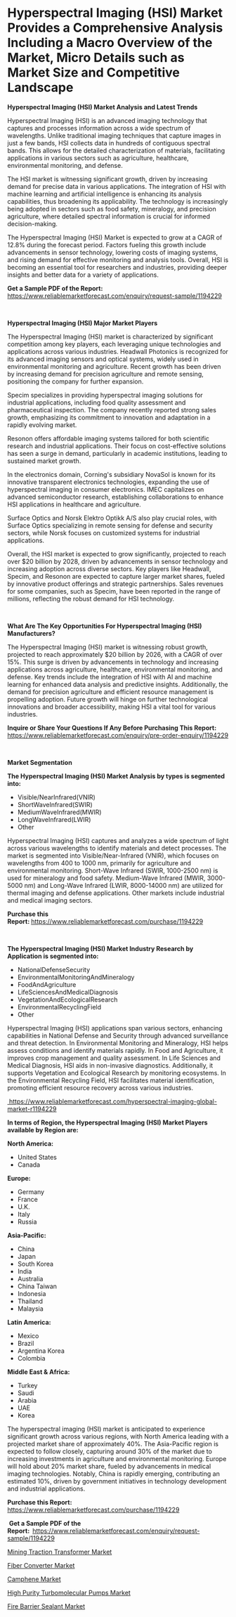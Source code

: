 <p><h1>Hyperspectral Imaging (HSI) Market Provides a Comprehensive Analysis Including a Macro Overview of the Market, Micro Details such as Market Size and Competitive Landscape</h1></p><p><strong>Hyperspectral Imaging (HSI) Market Analysis and Latest Trends</strong></p>
<p><p>Hyperspectral Imaging (HSI) is an advanced imaging technology that captures and processes information across a wide spectrum of wavelengths. Unlike traditional imaging techniques that capture images in just a few bands, HSI collects data in hundreds of contiguous spectral bands. This allows for the detailed characterization of materials, facilitating applications in various sectors such as agriculture, healthcare, environmental monitoring, and defense.</p><p>The HSI market is witnessing significant growth, driven by increasing demand for precise data in various applications. The integration of HSI with machine learning and artificial intelligence is enhancing its analysis capabilities, thus broadening its applicability. The technology is increasingly being adopted in sectors such as food safety, mineralogy, and precision agriculture, where detailed spectral information is crucial for informed decision-making.</p><p>The Hyperspectral Imaging (HSI) Market is expected to grow at a CAGR of 12.8% during the forecast period. Factors fueling this growth include advancements in sensor technology, lowering costs of imaging systems, and rising demand for effective monitoring and analysis tools. Overall, HSI is becoming an essential tool for researchers and industries, providing deeper insights and better data for a variety of applications.</p></p>
<p><strong>Get a Sample PDF of the Report:&nbsp;</strong> <a href="https://www.reliablemarketforecast.com/enquiry/request-sample/1194229?utm_campaign=1167&utm_medium=2&utm_source=Github&utm_content=ia&utm_term=06122024&utm_id=hyperspectral-imaging-hsi">https://www.reliablemarketforecast.com/enquiry/request-sample/1194229</a></p>
<p>&nbsp;</p>
<p><strong>Hyperspectral Imaging (HSI) Major Market Players</strong></p>
<p><p>The Hyperspectral Imaging (HSI) market is characterized by significant competition among key players, each leveraging unique technologies and applications across various industries. Headwall Photonics is recognized for its advanced imaging sensors and optical systems, widely used in environmental monitoring and agriculture. Recent growth has been driven by increasing demand for precision agriculture and remote sensing, positioning the company for further expansion.</p><p>Specim specializes in providing hyperspectral imaging solutions for industrial applications, including food quality assessment and pharmaceutical inspection. The company recently reported strong sales growth, emphasizing its commitment to innovation and adaptation in a rapidly evolving market. </p><p>Resonon offers affordable imaging systems tailored for both scientific research and industrial applications. Their focus on cost-effective solutions has seen a surge in demand, particularly in academic institutions, leading to sustained market growth. </p><p>In the electronics domain, Corning's subsidiary NovaSol is known for its innovative transparent electronics technologies, expanding the use of hyperspectral imaging in consumer electronics. IMEC capitalizes on advanced semiconductor research, establishing collaborations to enhance HSI applications in healthcare and agriculture.</p><p>Surface Optics and Norsk Elektro Optikk A/S also play crucial roles, with Surface Optics specializing in remote sensing for defense and security sectors, while Norsk focuses on customized systems for industrial applications.</p><p>Overall, the HSI market is expected to grow significantly, projected to reach over $20 billion by 2028, driven by advancements in sensor technology and increasing adoption across diverse sectors. Key players like Headwall, Specim, and Resonon are expected to capture larger market shares, fueled by innovative product offerings and strategic partnerships. Sales revenues for some companies, such as Specim, have been reported in the range of millions, reflecting the robust demand for HSI technology.</p></p>
<p>&nbsp;</p>
<p><strong>What Are The Key Opportunities For Hyperspectral Imaging (HSI) Manufacturers?</strong></p>
<p><p>The Hyperspectral Imaging (HSI) market is witnessing robust growth, projected to reach approximately $20 billion by 2026, with a CAGR of over 15%. This surge is driven by advancements in technology and increasing applications across agriculture, healthcare, environmental monitoring, and defense. Key trends include the integration of HSI with AI and machine learning for enhanced data analysis and predictive insights. Additionally, the demand for precision agriculture and efficient resource management is propelling adoption. Future growth will hinge on further technological innovations and broader accessibility, making HSI a vital tool for various industries.</p></p>
<p><strong>Inquire or Share Your Questions If Any Before Purchasing This Report:</strong> <a href="https://www.reliablemarketforecast.com/enquiry/pre-order-enquiry/1194229?utm_campaign=1167&utm_medium=2&utm_source=Github&utm_content=ia&utm_term=06122024&utm_id=hyperspectral-imaging-hsi">https://www.reliablemarketforecast.com/enquiry/pre-order-enquiry/1194229</a></p>
<p>&nbsp;</p>
<p><strong>Market Segmentation</strong></p>
<p><strong>The Hyperspectral Imaging (HSI) Market Analysis by types is segmented into:</strong></p>
<p><ul><li>Visible/NearInfrared(VNIR)</li><li>ShortWaveInfrared(SWIR)</li><li>MediumWaveInfrared(MWIR)</li><li>LongWaveInfrared(LWIR)</li><li>Other</li></ul></p>
<p><p>Hyperspectral Imaging (HSI) captures and analyzes a wide spectrum of light across various wavelengths to identify materials and detect processes. The market is segmented into Visible/Near-Infrared (VNIR), which focuses on wavelengths from 400 to 1000 nm, primarily for agriculture and environmental monitoring. Short-Wave Infrared (SWIR, 1000-2500 nm) is used for mineralogy and food safety. Medium-Wave Infrared (MWIR, 3000-5000 nm) and Long-Wave Infrared (LWIR, 8000-14000 nm) are utilized for thermal imaging and defense applications. Other markets include industrial and medical imaging sectors.</p></p>
<p><strong>Purchase this Report:&nbsp;</strong><a href="https://www.reliablemarketforecast.com/purchase/1194229?utm_campaign=1167&utm_medium=2&utm_source=Github&utm_content=ia&utm_term=06122024&utm_id=hyperspectral-imaging-hsi">https://www.reliablemarketforecast.com/purchase/1194229</a></p>
<p>&nbsp;</p>
<p><strong>The Hyperspectral Imaging (HSI) Market Industry Research by Application is segmented into:</strong></p>
<p><ul><li>NationalDefenseSecurity</li><li>EnvironmentalMonitoringAndMineralogy</li><li>FoodAndAgriculture</li><li>LifeSciencesAndMedicalDiagnosis</li><li>VegetationAndEcologicalResearch</li><li>EnvironmentalRecyclingField</li><li>Other</li></ul></p>
<p><p>Hyperspectral Imaging (HSI) applications span various sectors, enhancing capabilities in National Defense and Security through advanced surveillance and threat detection. In Environmental Monitoring and Mineralogy, HSI helps assess conditions and identify materials rapidly. In Food and Agriculture, it improves crop management and quality assessment. In Life Sciences and Medical Diagnosis, HSI aids in non-invasive diagnostics. Additionally, it supports Vegetation and Ecological Research by monitoring ecosystems. In the Environmental Recycling Field, HSI facilitates material identification, promoting efficient resource recovery across various industries.</p></p>
<p><a href="https://www.reliablemarketforecast.com/hyperspectral-imaging-global-market-r1194229?utm_campaign=1167&utm_medium=2&utm_source=Github&utm_content=ia&utm_term=06122024&utm_id=hyperspectral-imaging-hsi">&nbsp;https://www.reliablemarketforecast.com/hyperspectral-imaging-global-market-r1194229</a></p>
<p><strong>In terms of Region, the Hyperspectral Imaging (HSI) Market Players available by Region are:</strong></p>
<p>
    <p> <strong> North America: </strong>
        <ul>
            <li>United States</li>
            <li>Canada</li>
        </ul>
        </p> 
    <p> <strong> Europe: </strong>
        <ul>
            <li>Germany</li>
            <li>France</li>
            <li>U.K.</li>
            <li>Italy</li>
            <li>Russia</li>
        </ul>
        </p> 
    <p> <strong> Asia-Pacific: </strong>
        <ul>
            <li>China</li>
            <li>Japan</li>
            <li>South Korea</li>
            <li>India</li>
            <li>Australia</li>
            <li>China Taiwan</li>
            <li>Indonesia</li>
            <li>Thailand</li>
            <li>Malaysia</li>
        </ul>
        </p> 
    <p> <strong> Latin America: </strong>
        <ul>
            <li>Mexico</li>
            <li>Brazil</li>
            <li>Argentina Korea</li>
            <li>Colombia</li>
        </ul>
        </p> 
    <p> <strong> Middle East & Africa: </strong>
        <ul>
            <li>Turkey</li>
            <li>Saudi</li>
            <li>Arabia</li>
            <li>UAE</li>
            <li>Korea</li>
        </ul>
    </p>
    </p>
<p><p>The hyperspectral imaging (HSI) market is anticipated to experience significant growth across various regions, with North America leading with a projected market share of approximately 40%. The Asia-Pacific region is expected to follow closely, capturing around 30% of the market due to increasing investments in agriculture and environmental monitoring. Europe will hold about 20% market share, fueled by advancements in medical imaging technologies. Notably, China is rapidly emerging, contributing an estimated 10%, driven by government initiatives in technology development and industrial applications.</p></p>
<p><strong>Purchase this Report: </strong><a href="https://www.reliablemarketforecast.com/purchase/1194229?utm_campaign=1167&utm_medium=2&utm_source=Github&utm_content=ia&utm_term=06122024&utm_id=hyperspectral-imaging-hsi">https://www.reliablemarketforecast.com/purchase/1194229</a></p>
<p>&nbsp;<strong>Get a Sample PDF of the Report:&nbsp;&nbsp;</strong><a href="https://www.reliablemarketforecast.com/enquiry/request-sample/1194229?utm_campaign=1167&utm_medium=2&utm_source=Github&utm_content=ia&utm_term=06122024&utm_id=hyperspectral-imaging-hsi">https://www.reliablemarketforecast.com/enquiry/request-sample/1194229</a></p>
<p><strong></strong></p>
<p><p><a href="https://issuu.com/reportprime-2/docs/mining-traction-transformer-market-size-2030.pptx?utm_campaign=1167&utm_medium=2&utm_source=Github&utm_content=ia&utm_term=06122024&utm_id=hyperspectral-imaging-hsi">Mining Traction Transformer Market</a></p><p><a href="https://www.linkedin.com/pulse/significant-growth-expected-fiber-converter-market-projected-tchee?utm_campaign=1167&utm_medium=2&utm_source=Github&utm_content=ia&utm_term=06122024&utm_id=hyperspectral-imaging-hsi">Fiber Converter Market</a></p><p><a href="https://www.linkedin.com/pulse/understanding-145-cagrforecast-camphene-industry-from-2024-pfhze?utm_campaign=1167&utm_medium=2&utm_source=Github&utm_content=ia&utm_term=06122024&utm_id=hyperspectral-imaging-hsi">Camphene Market</a></p><p><a href="https://issuu.com/reportprime-2/docs/high-purity-turbomolecular-pumps-market-size-2030.?utm_campaign=1167&utm_medium=2&utm_source=Github&utm_content=ia&utm_term=06122024&utm_id=hyperspectral-imaging-hsi">High Purity Turbomolecular Pumps Market</a></p><p><a href="https://www.linkedin.com/pulse/disruption-innovation-fire-barrier-sealant-industry-market-kkwse?utm_campaign=1167&utm_medium=2&utm_source=Github&utm_content=ia&utm_term=06122024&utm_id=hyperspectral-imaging-hsi">Fire Barrier Sealant Market</a></p></p>
